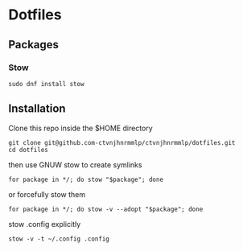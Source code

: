 # Dotfiles

## Packages

### Stow

```
sudo dnf install stow
```

## Installation

Clone this repo inside the $HOME directory

```
git clone git@github.com-ctvnjhnrmmlp/ctvnjhnrmmlp/dotfiles.git
cd dotfiles
```

then use GNUW stow to create symlinks

```
for package in */; do stow "$package"; done
```

or forcefully stow them

```
for package in */; do stow -v --adopt "$package"; done
```

stow .config explicitly

```
stow -v -t ~/.config .config

```
